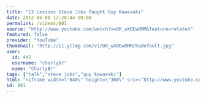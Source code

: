 ```yaml
---
title: "12 Lessons Steve Jobs Taught Guy Kawasaki"
date: 2012-06-08 12:28:44 00:00
permalink: /videos/801
source: "http://www.youtube.com/watch?v=DR_wX0EwOMM&feature=related"
featured: false
provider: "YouTube"
thumbnail: "http://i1.ytimg.com/vi/DR_wX0EwOMM/hqdefault.jpg"
user:
  id: 442
  username: "charlybr"
  name: "CharlyBr"
tags: ["talk","steve jobs","guy kawasaki"]
html: "<iframe width=\"640\" height=\"360\" src=\"http://www.youtube.com/embed/DR_wX0EwOMM?wmode=transparent&fs=1&feature=oembed\" frameborder=\"0\" allowfullscreen></iframe>"
id: 801
---
```


